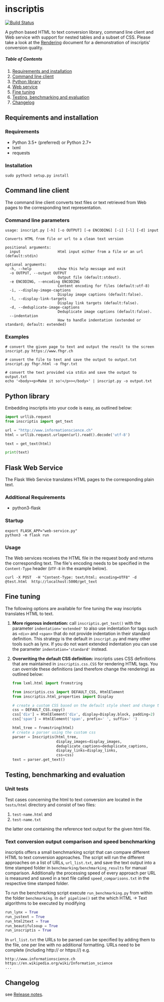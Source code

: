 # inscriptis

[![Build Status](https://www.travis-ci.org/weblyzard/inscriptis.png?branch=master)](https://www.travis-ci.org/weblyzard/inscriptis)

A python based HTML to text conversion library, command line client and Web service with support for nested tables and a subset of CSS.
Please take a look at the [Rendering](https://github.com/weblyzard/inscriptis/blob/master/RENDERING.md) document for a demonstration of inscriptis' conversion quality.

##### Table of Contents
1. [Requirements and installation](#requirements-and-installation)
2. [Command line client](#command-line-client)
3. [Python library](#python-library)
4. [Web service](#flask-web-service)
5. [Fine tuning](#fine-tuning)
6. [Testing, benchmarking and evaluation](#testing-benchmarking-and-evaluation)
7. [Changelog](#changelog)

## Requirements and installation

### Requirements
* Python 3.5+ (preferred) or Python 2.7+
* lxml
* requests

### Installation
``` {.sourceCode .bash}
sudo python3 setup.py install
``` 
## Command line client
The command line client converts text files or text retrieved from Web pages to the
corresponding text representation.


### Command line parameters

``` {.sourceCode .bash}
usage: inscript.py [-h] [-o OUTPUT] [-e ENCODING] [-i] [-l] [-d] input

Converts HTML from file or url to a clean text version

positional arguments:
  input                 Html input either from a file or an url (default:stdin)

optional arguments:
  -h, --help            show this help message and exit
  -o OUTPUT, --output OUTPUT
                        Output file (default:stdout).
  -e ENCODING, --encoding ENCODING
                        Content encoding for files (default:utf-8)
  -i, --display-image-captions
                        Display image captions (default:false).
  -l, --display-link-targets
                        Display link targets (default:false).
  -d, --deduplicate-image-captions
                        Deduplicate image captions (default:false).
  --indentation
                        How to handle indentation (extended or standard; default: extended)
```

### Examples

```
# convert the given page to text and output the result to the screen
inscript.py https://www.fhgr.ch

# convert the file to text and save the output to output.txt
inscript.py fhgr.html -o fhgr.txt

# convert the text provided via stdin and save the output to output.txt
echo '<body><p>Make it so!</p>></body>' | inscript.py -o output.txt 
```


## Python library

Embedding inscriptis into your code is easy, as outlined below:

```python
import urllib.request
from inscriptis import get_text

url = "http://www.informationscience.ch"
html = urllib.request.urlopen(url).read().decode('utf-8')

text = get_text(html)

print(text)
```

## Flask Web Service

The Flask Web Service translates HTML pages to the corresponding plain text. 

### Additional Requirements

* python3-flask

### Startup

``` {.sourceCode .bash}
export FLASK_APP="web-service.py"
python3 -m flask run
```

### Usage
The Web services receives the HTML file in the request body and returns the corresponding text. The file's encoding needs to be specified 
in the `Content-Type` header (`UTF-8` in the example below).

``` {.sourceCode .bash}
curl -X POST  -H "Content-Type: text/html; encoding=UTF8" -d @test.html  http://localhost:5000/get_text
```

## Fine tuning

The following options are available for fine tuning the way inscriptis translates HTML to text.

1. **More rigorous indentation:** call `inscriptis.get_text()` with the parameter `indentation='extended'` to also use indentation for tags such as `<div>` and `<span>` that do not provide indentation in their standard definition. This strategy is the default in `inscript.py` and many other tools such as lynx. If you do not want extended indentation you can use the parameter `indentation='standard'` instead.

2. **Overwriting the default CSS definition:** inscriptis uses CSS definitions that are maintained in `inscriptis.css.CSS` for rendering HTML tags. You can override these definitions (and therefore change the rendering) as outlined below:

   ```python
   from lxml.html import fromstring

   from inscriptis.css import DEFAULT_CSS, HtmlElement
   from inscriptis.html_properties import Display

   # create a custom CSS based on the default style sheet and change the rendering of `div` and `span` elements
   css = DEFAULT_CSS.copy()
   css['div'] = HtmlElement('div', display=Display.block, padding=2)
   css['span'] = HtmlElement('span', prefix=' ', suffix=' ')

   html_tree = fromstring(html)
   # create a parser using the custom css
   parser = Inscriptis(html_tree,
                       display_images=display_images,
                       deduplicate_captions=deduplicate_captions,
                       display_links=display_links,
                       css=css)
   text = parser.get_text()
   ```

## Testing, benchmarking and evaluation

### Unit tests

Test cases concerning the html to text conversion are located in the `tests/html` directory and consist of two files:

 1. `test-name.html` and
 2. `test-name.txt`

the latter one containing the reference text output for the given html file.

### Text conversion output comparison and speed benchmarking
inscriptis offers a small benchmarking script that can compare different HTML to text conversion approaches.
The script will run the different approaches on a list of URLs, `url_list.txt`, and save the text output into a time stamped folder in `benchmarking/benchmarking_results` for manual comparison.
Additionally the processing speed of every approach per URL is measured and saved in a text file called `speed_comparisons.txt` in the respective time stamped folder.

To run the benchmarking script execute `run_benchmarking.py` from within the folder `benchmarking`.
In `def pipeline()` set the which HTML -> Text algorithms to be executed by modifying
```python
run_lynx = True
run_justext = True
run_html2text = True
run_beautifulsoup = True
run_inscriptis = True
```

In `url_list.txt` the URLs to be parsed can be specified by adding them to the file, one per line with no additional formatting. URLs need to be complete (including http:// or https://)
e.g.
```
http://www.informationscience.ch
https://en.wikipedia.org/wiki/Information_science
...
```

## Changelog

see [Release notes](https://github.com/weblyzard/inscriptis/releases).
